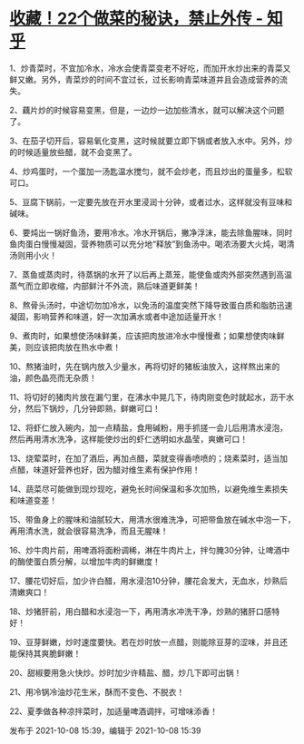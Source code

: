 # [收藏！22个做菜的秘诀，禁止外传 - 知乎](https://zhuanlan.zhihu.com/p/419082231)

1、炒青菜时，不宜加冷水，冷水会使青菜变老不好吃，而加开水炒出来的青菜又鲜又嫩。另外，青菜炒的时间不宜过长，过长影响青菜味道并且会造成营养的流失。

2、藕片炒的时候容易变黑，但是，一边炒一边加些清水，就可以解决这个问题了。

3、在茄子切开后，容易氧化变黑，这时候就要立即下锅或者放入水中。另外，炒的时候适量放些醋，就不会变黑了。

4、炒鸡蛋时，一个蛋加一汤匙温水搅匀，就不会炒老，而且炒出的蛋量多，松软可口。

5、豆腐下锅前，一定要先放在开水里浸润十分钟，或者过水，这样就没有豆味和碱味。

6、要炖出一锅好鱼汤，要用冷水。冷水开锅后，撇净浮沫，能去除鱼腥味，同时鱼肉蛋白慢慢凝固，营养物质可以充分地“释放”到鱼汤中。喝浓汤要大火炖，喝清汤则用小火！

7、蒸鱼或蒸肉时，待蒸锅的水开了以后再上蒸笼，能使鱼或肉外部突然遇到高温蒸气而立即收缩，内部鲜汁不外流，熟后味道更鲜美！

8、熬骨头汤时，中途切勿加冷水，以免汤的温度突然下降导致蛋白质和脂肪迅速凝固，影响营养和味道，好一次加满水或者中途加适量开水！

9、煮肉时，如果想使汤味鲜美，应该把肉放进冷水中慢慢煮；如果想使肉味鲜美，则应该把肉放在热水中煮！

10、熬猪油时，先在锅内放入少量水，再将切好的猪板油放入，这样熬出来的油，颜色晶亮而无杂质！

11、将切好的猪肉片放在漏勺里，在沸水中晃几下，待肉刚变色时就起水，沥干水分，然后下锅炒，几分钟即熟，鲜嫩可口！

12、将虾仁放入碗内，加一点精盐，食用碱粉，用手抓搓一会儿后用清水浸泡，然后再用清水洗净，这样能使炒出的虾仁透明如水晶莹，爽嫩可口！

13、烧荤菜时，在加了酒后，再加点醋，菜就变得香喷喷的；烧素菜时，适当加点醋，味道好营养也好，因为醋对维生素有保护作用！

14、蔬菜尽可能做到现炒现吃，避免长时间保温和多次加热，以避免维生素损失和味道变差！

15、带鱼身上的腥味和油腻较大，用清水很难洗净，可把带鱼放在碱水中泡一下，再用清水洗，就会很容易洗净，而且无腥味！

16、炒牛肉片前，用啤酒将面粉调稀，淋在牛肉片上，拌匀腌30分钟，让啤酒中的酶使蛋白质分解，以增加牛肉的鲜嫩度！

17、腰花切好后，加少许白醋，用水浸泡10分钟，腰花会发大，无血水，炒熟后清嫩爽口！

18、炒猪肝前，用白醋和水浸泡一下，再用清水冲洗干净，炒熟的猪肝口感特好！

19、豆芽鲜嫩，炒时速度要快。若在炒时放一点醋，则能除豆芽的涩味，并且还能保持其爽脆鲜嫩！

20、甜椒要用急火快炒。炒时加少许精盐、醋，炒几下即可出锅！

21、用冷锅冷油炒花生米，酥而不变色、不脱衣！

22、夏季做各种凉拌菜时，加适量啤酒调拌，可增味添香！

发布于 2021-10-08 15:39，编辑于 2021-10-08 15:39

